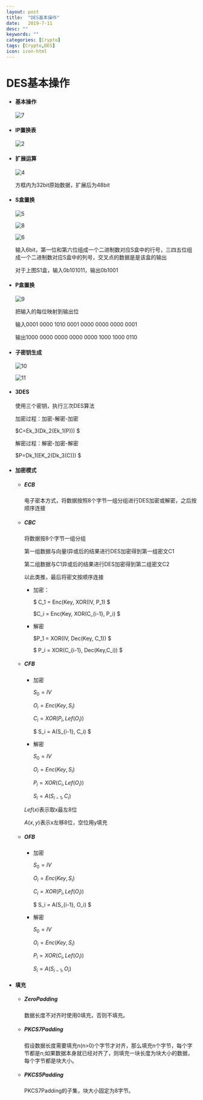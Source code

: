 ```yaml
---
layout: post
title:  "DES基本操作"
date:   2019-7-11
desc: ""
keywords: ""
categories: [Crypto]
tags: [Crypto,DES]
icon: icon-html
---
```


# DES基本操作

* #### 基本操作

  ![7](https://raw.githubusercontent.com/AiDaiP/images/master/des/7.png)

* #### IP置换表

  ![2](https://raw.githubusercontent.com/AiDaiP/images/master/des/2.png)

  

  

* #### 扩展运算

  ![4](https://raw.githubusercontent.com/AiDaiP/images/master/des/4.png)

  方框内为32bit原始数据，扩展后为48bit

* #### S盒置换

  ![5](https://raw.githubusercontent.com/AiDaiP/images/master/des/5.png)

  ![8](https://raw.githubusercontent.com/AiDaiP/images/master/des/8.png)

  ![6](https://raw.githubusercontent.com/AiDaiP/images/master/des/6.png)

  输入6bit，第一位和第六位组成一个二进制数对应S盒中的行号，三四五位组成一个二进制数对应S盒中的列号，交叉点的数据是是该盒的输出

  对于上图S1盒，输入0b101011，输出0b1001

* #### P盒置换

  ![9](https://raw.githubusercontent.com/AiDaiP/images/master/des/9.png)

  把输入的每位映射到输出位

  输入0001 0000 1010 0001 0000 0000 0000 0001

  输出1000 0000 0000 0000 0000 1000 1000 0110

* #### 子密钥生成

  ![10](https://raw.githubusercontent.com/AiDaiP/images/master/des/10.png)

  ![11](https://raw.githubusercontent.com/AiDaiP/images/master/des/11.png)

* #### 3DES

  使用三个密钥，执行三次DES算法

  加密过程：加密-解密-加密

  $C=Ek_3(Dk_2(Ek_1(P))) $

  解密过程：解密-加密-解密 

  $P=Dk_1(EK_2(Dk_3(C))) $

* #### 加密模式

  * #####  ECB

    电子密本方式，将数据按照8个字节一组分组进行DES加密或解密，之后按顺序连接

  * ##### CBC

    将数据按8个字节一组分组

    第一组数据与向量I异或后的结果进行DES加密得到第一组密文C1

    第二组数据与C1异或后的结果进行DES加密得到第二组密文C2

    以此类推，最后将密文按顺序连接

    * 加密：

      $ C_1 = Enc(Key, XOR(IV, P_1) $

      $C_i = Enc(Key, XOR(C_{i-1}, P_i) $

    * 解密

      $P_1 = XOR(IV, Dec(Key, C_1)) $

      $ P_i = XOR(C_{i-1}, Dec(Key,C_i)) $

  * ##### CFB

    * 加密

      $S_0 = IV$

      $O_i = Enc(Key, S_i)$

      $C_i = XOR( P_i, Lef(O_i))$

      $ S_i = A(S_{i-1}, C_i) $

    * 解密

      $S_0 = IV$

      $O_i = Enc(Key, S_i)$

      $P_i = XOR( C_i, Lef(O_i))$

      $ S_i = A(S_{i-1}, C_i)$

    $Lef(x)​$表示取x最左8位

    $A(x,y)$表示x左移8位，空位用y填充

  * ##### OFB

    - 加密

      $S_0 = IV$

      $O_i = Enc(Key, S_i)$

      $C_i = XOR( P_i, Lef(O_i))$

      $ S_i = A(S_{i-1}, O_i) $

    - 解密

      $S_0 = IV$

      $O_i = Enc(Key, S_i)$

      $P_i = XOR( C_i, Lef(O_i))$

      $ S_i = A(S_{i-1}, O_i)$

* #### 填充

  * ##### ZeroPadding 

    数据长度不对齐时使用0填充，否则不填充。

  * ##### PKCS7Padding

    假设数据长度需要填充n(n>0)个字节才对齐，那么填充n个字节，每个字节都是n;如果数据本身就已经对齐了，则填充一块长度为块大小的数据，每个字节都是块大小。 

  * ##### PKCS5Padding 

    PKCS7Padding的子集，块大小固定为8字节。 